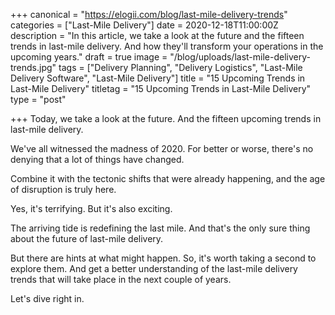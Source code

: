 +++
canonical = "https://elogii.com/blog/last-mile-delivery-trends"
categories = ["Last-Mile Delivery"]
date = 2020-12-18T11:00:00Z
description = "In this article, we take a look at the future and the fifteen trends in last-mile delivery. And how they'll transform your operations in the upcoming years."
draft = true
image = "/blog/uploads/last-mile-delivery-trends.jpg"
tags = ["Delivery Planning", "Delivery Logistics", "Last-Mile Delivery Software", "Last-Mile Delivery"]
title = "15 Upcoming Trends in Last-Mile Delivery"
titletag = "15 Upcoming Trends in Last-Mile Delivery"
type = "post"

+++
Today, we take a look at the future. And the fifteen upcoming trends in last-mile delivery.

We've all witnessed the madness of 2020. For better or worse, there's no denying that a lot of things have changed.

Combine it with the tectonic shifts that were already happening, and the age of disruption is truly here.

Yes, it's terrifying. But it's also exciting.

The arriving tide is redefining the last mile. And that's the only sure thing about the future of last-mile delivery.

But there are hints at what might happen. So, it's worth taking a second to explore them. And get a better understanding of the last-mile delivery trends that will take place in the next couple of years.

Let's dive right in.